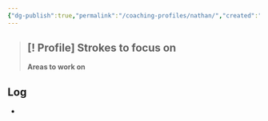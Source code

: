 ```yaml
---
{"dg-publish":true,"permalink":"/coaching-profiles/nathan/","created":"2025-05-16T11:09:07.166+10:00","updated":"2025-05-16T11:09:26.357+10:00"}
---
```


> [! Profile]
> **Strokes to focus on**
> 	- 
> **Areas to work on**

## Log

- 